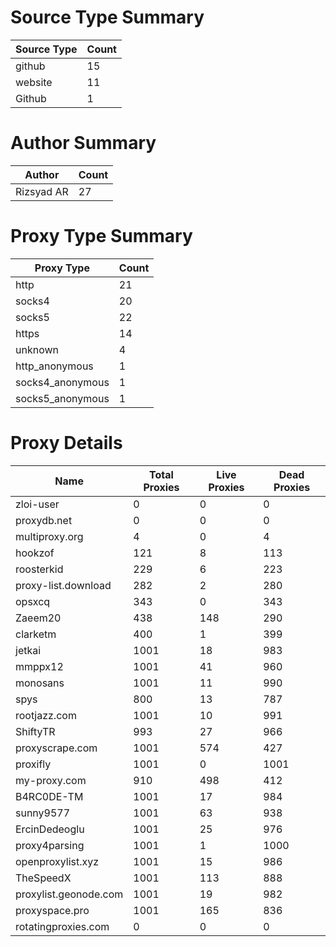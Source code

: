 # Source Type Summary

| Source Type | Count |
|-------------|-------|
| github | 15 |
| website | 11 |
| Github | 1 |


# Author Summary

| Author | Count |
|--------|-------|
| Rizsyad AR | 27 |


# Proxy Type Summary

| Proxy Type | Count |
|------------|-------|
| http | 21 |
| socks4 | 20 |
| socks5 | 22 |
| https | 14 |
| unknown | 4 |
| http_anonymous | 1 |
| socks4_anonymous | 1 |
| socks5_anonymous | 1 |


# Proxy Details

| Name | Total Proxies | Live Proxies | Dead Proxies |
|------|---------------|--------------|---------------|
| zloi-user | 0 | 0 | 0 |
| proxydb.net | 0 | 0 | 0 |
| multiproxy.org | 4 | 0 | 4 |
| hookzof | 121 | 8 | 113 |
| roosterkid | 229 | 6 | 223 |
| proxy-list.download | 282 | 2 | 280 |
| opsxcq | 343 | 0 | 343 |
| Zaeem20 | 438 | 148 | 290 |
| clarketm | 400 | 1 | 399 |
| jetkai | 1001 | 18 | 983 |
| mmppx12 | 1001 | 41 | 960 |
| monosans | 1001 | 11 | 990 |
| spys | 800 | 13 | 787 |
| rootjazz.com | 1001 | 10 | 991 |
| ShiftyTR | 993 | 27 | 966 |
| proxyscrape.com | 1001 | 574 | 427 |
| proxifly | 1001 | 0 | 1001 |
| my-proxy.com | 910 | 498 | 412 |
| B4RC0DE-TM | 1001 | 17 | 984 |
| sunny9577 | 1001 | 63 | 938 |
| ErcinDedeoglu | 1001 | 25 | 976 |
| proxy4parsing | 1001 | 1 | 1000 |
| openproxylist.xyz | 1001 | 15 | 986 |
| TheSpeedX | 1001 | 113 | 888 |
| proxylist.geonode.com | 1001 | 19 | 982 |
| proxyspace.pro | 1001 | 165 | 836 |
| rotatingproxies.com | 0 | 0 | 0 |
